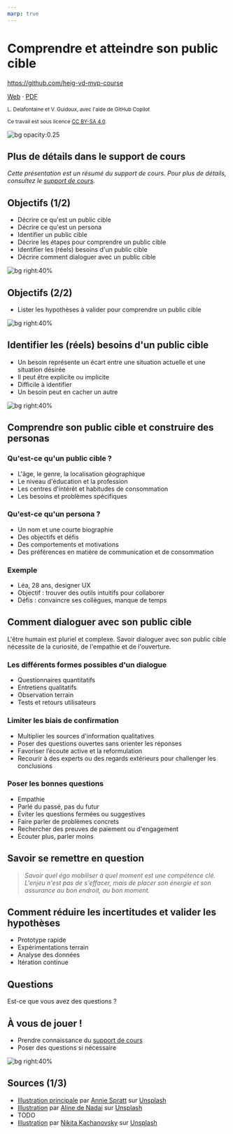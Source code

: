 ```yaml
---
marp: true
---
```


<!--
theme: gaia
size: 16:9
paginate: true
author: L. Delafontaine et V. Guidoux, avec l'aide de GitHub Copilot
title: HEIG-VD MVP Course - Comprendre et atteindre son public cible
description: Comprendre et atteindre son public cible pour le cours MVP à la HEIG-VD, Suisse
url: https://heig-vd-mvp-course.github.io/heig-vd-mvp-course/04-cours-comprendre-et-atteindre-son-public-cible/01-presentation/index.html
header: "**Comprendre et atteindre son public cible**"
footer: "**HEIG-VD** - MVP Course 2024-2025 - CC BY-SA 4.0"
style: |
    :root {
        --color-background: #fff;
        --color-foreground: #333;
        --color-highlight: #f96;
        --color-dimmed: #888;
        --color-headings: #7d8ca3;
    }
    blockquote {
        font-style: italic;
    }
    table {
        width: 100%;
    }
    h1, h2, h3, h4, h5, h6 {
        color: var(--color-headings);
    }
    h2, h3, h4, h5, h6 {
        font-size: 1.5rem;
    }
    h1 a:link, h2 a:link, h3 a:link, h4 a:link, h5 a:link, h6 a:link {
        text-decoration: none;
    }
    section:not(.lead) > p, blockquote {
        text-align: justify;
    }
    section:has(h1) {
        padding: 50px;
    }
    section:has(h1) > header {
        display: none;
    }
    section > header {
        font-size: 50%;
    }
    .two-columns {
        display: grid;
        grid-template-columns: 1fr 1fr;
        gap: 1rem;
    }
headingDivider: 6
-->

# Comprendre et atteindre son public cible

<!--
_class: lead
_paginate: false
-->

<https://github.com/heig-vd-mvp-course>

[Web][web] · [PDF][pdf]

<small>L. Delafontaine et V. Guidoux, avec l'aide de GitHub Copilot</small>

<small>Ce travail est sous licence [CC BY-SA 4.0][license].</small>

![bg opacity:0.25][illustration-principale]

## Plus de détails dans le support de cours

<!-- _class: lead -->

_Cette présentation est un résumé du support de cours. Pour plus de détails,
consultez le [support de cours][course-material]._

## Objectifs (1/2)

- Décrire ce qu'est un public cible
- Décrire ce qu'est un persona
- Identifier un public cible
- Décrire les étapes pour comprendre un public cible
- Identifier les (réels) besoins d'un public cible
- Décrire comment dialoguer avec un public cible

![bg right:40%][illustration-objectifs]

## Objectifs (2/2)

- Lister les hypothèses à valider pour comprendre un public cible

![bg right:40%][illustration-objectifs]

## Identifier les (réels) besoins d'un public cible

- Un besoin représente un écart entre une situation actuelle et une situation
  désirée
- Il peut être explicite ou implicite
- Difficile à identifier
- Un besoin peut en cacher un autre

![bg right:40%][illustration-besoins]

<!-- https://images.unsplash.com/photo-1511376979163-f804dff7ad7b?fit=crop&h=720 -->

<!-- https://unsplash.com/photos/person-sitting-in-a-chair-in-front-of-a-man-rRWiVQzLm7k -->

<!-- https://unsplash.com/@charlesdeluvio -->

<!-- charlesdeluvio -->

## Comprendre son public cible et construire des personas

<!-- _class: lead -->

### Qu'est-ce qu'un public cible ?

- L'âge, le genre, la localisation géographique
- Le niveau d'éducation et la profession
- Les centres d'intérêt et habitudes de consommation
- Les besoins et problèmes spécifiques

<!-- https://images.unsplash.com/photo-1510925751334-0fe90906839b?fit=crop&h=720 -->

<!-- https://unsplash.com/photos/two-child-playing-arrow-t3IYuQZRDNE -->

<!-- https://unsplash.com/@anniespratt -->

<!-- Annie Spratt -->

### Qu'est-ce qu'un persona ?

- Un nom et une courte biographie
- Des objectifs et défis
- Des comportements et motivations
- Des préférences en matière de communication et de consommation

<!-- https://images.unsplash.com/photo-1652720198810-16b0b1a631fc?fit=crop&h=720 -->

<!-- https://unsplash.com/photos/a-man-is-walking-down-a-long-hallway-SMp_W0x1VwE -->

<!-- https://unsplash.com/@peterwang1996 -->

<!-- Peter Wang -->

### Exemple

- Léa, 28 ans, designer UX
- Objectif : trouver des outils intuitifs pour collaborer
- Défis : convaincre ses collègues, manque de temps

<!-- https://images.unsplash.com/photo-1518611540400-6b85a0704342?fit=crop&h=720  -->

<!-- https://unsplash.com/photos/grayscale-photo-of-woman-s97-KYat9sA -->

<!-- https://unsplash.com/@richardconr -->

<!-- Richard Jaimes -->

## Comment dialoguer avec son public cible

L'être humain est pluriel et complexe. Savoir dialoguer avec son public cible
nécessite de la curiosité, de l'empathie et de l'ouverture.

<!-- https://images.unsplash.com/photo-1638926078851-08e161a65af3?fit=crop&h=720 -->

<!-- https://unsplash.com/photos/a-pine-cone-sitting-on-top-of-a-pine-tree-O2C1dBdJcNQ -->

<!-- https://unsplash.com/@chanphoto -->

<!-- Chandler Cruttenden -->

### Les différents formes possibles d'un dialogue

- Questionnaires quantitatifs
- Entretiens qualitatifs
- Observation terrain
- Tests et retours utilisateurs

<!-- https://images.unsplash.com/photo-1618382521478-a0bfaf1a7604?fit=crop&h=720 -->

<!-- https://unsplash.com/photos/gray-sand-with-water-droplets-tCPbxjzQDmE -->

<!-- https://unsplash.com/@dylanhendricks -->

<!-- Dylann Hendricks -->

### Limiter les biais de confirmation

- Multiplier les sources d'information qualitatives
- Poser des questions ouvertes sans orienter les réponses
- Favoriser l’écoute active et la reformulation
- Recourir à des experts ou des regards extérieurs pour challenger les
  conclusions

<!-- https://images.unsplash.com/photo-1548147963-30ac0d3d7723?fit=crop&h=720 -->

<!-- https://unsplash.com/photos/aerial-view-photography-of-road-between-green-grass-0Ezh0PRhtPo -->

<!-- https://unsplash.com/@victor_g -->

<!-- Victor -->

### Poser les bonnes questions

- Empathie
- Parlé du passé, pas du futur
- Éviter les questions fermées ou suggestives
- Faire parler de problèmes concrets
- Rechercher des preuves de paiement ou d'engagement
- Écouter plus, parler moins

<!-- https://images.unsplash.com/photo-1544208757-ddbaebce244e?fit=crop&h=720 -->

<!-- https://unsplash.com/photos/flock-of-flying-birds-yn8aHOdNLZo -->

<!-- https://unsplash.com/@ilkkago -->

<!-- Ilkka Kärkkäinen -->

## Savoir se remettre en question

> _Savoir quel égo mobiliser à quel moment est une compétence clé. L'enjeu n'est
> pas de s'effacer, mais de placer son énergie et son assurance au bon endroit,
> au bon moment._

<!-- https://images.unsplash.com/photo-1519242220831-09410926fbff?fit=crop&h=720 -->

<!-- https://unsplash.com/photos/grayscale-photo-of-person-inside-the-plant-formation-1KdnEeZ-gLU -->

<!-- https://unsplash.com/@qwitka -->

<!-- Maksym Kaharlytskyi -->

## Comment réduire les incertitudes et valider les hypothèses

- Prototype rapide
- Expérimentations terrain
- Analyse des données
- Itération continue

<!-- https://images.unsplash.com/photo-1624382085379-0a9314fc48cc?fit=crop&h=720 -->

<!-- https://unsplash.com/photos/person-holding-brown-wooden-hand-tool-u46idDCpc-M -->

<!-- https://unsplash.com/@supergios -->

<!-- Jonny Gios -->

## Questions

<!-- _class: lead -->

Est-ce que vous avez des questions ?

## À vous de jouer !

- Prendre connaissance du [support de cours][course-material]
- Poser des questions si nécessaire

![bg right:40%][illustration-a-vous-de-jouer]

## Sources (1/3)

- [Illustration principale][illustration-principale] par
  [Annie Spratt](https://unsplash.com/@anniespratt) sur
  [Unsplash](https://unsplash.com/photos/white-wall-tiles-in-close-up-photography-OZ2BNYfF_xM)
- [Illustration][illustration-objectifs] par
  [Aline de Nadai](https://unsplash.com/@alinedenadai) sur
  [Unsplash](https://unsplash.com/photos/j6brni7fpvs)
- TODO
- [Illustration][illustration-a-vous-de-jouer] par
  [Nikita Kachanovsky](https://unsplash.com/@nkachanovskyyy) sur
  [Unsplash](https://unsplash.com/photos/white-sony-ps4-dualshock-controller-over-persons-palm-FJFPuE1MAOM)

<!-- URLs -->

[web]:
	https://heig-vd-mvp-course.github.io/heig-vd-mvp-course/04-cours-comprendre-et-atteindre-son-public-cible/01-presentation/
[pdf]:
	https://heig-vd-mvp-course.github.io/heig-vd-mvp-course/04-cours-comprendre-et-atteindre-son-public-cible/01-presentation/04-cours-comprendre-et-atteindre-son-public-cible-presentation.pdf
[course-material]:
	https://github.com/heig-vd-mvp-course/heig-vd-mvp-course/blob/main/04-cours-comprendre-et-atteindre-son-public-cible/02-support-de-cours/README.md
[license]:
	https://github.com/heig-vd-mvp-course/heig-vd-mvp-course/blob/main/LICENSE.md

<!-- Illustrations -->

[illustration-principale]:
	https://images.unsplash.com/photo-1612538498488-226257115cc4?fit=crop&h=720
[illustration-objectifs]:
	https://images.unsplash.com/photo-1516389573391-5620a0263801?fit=crop&h=720
[illustration-a-vous-de-jouer]:
	https://images.unsplash.com/photo-1509198397868-475647b2a1e5?fit=crop&h=720
[illustration-besoins]:
	https://images.unsplash.com/photo-1511376979163-f804dff7ad7b?fit=crop&h=720
[illustration-public-cible]:
	https://images.unsplash.com/photo-1510925751334-0fe90906839b?fit=crop&h=720
[illustration-persona]:
	https://images.unsplash.com/photo-1652720198810-16b0b1a631fc?fit=crop&h=720
[illustration-exemple]:
	https://images.unsplash.com/photo-1518611540400-6b85a0704342?fit=crop&h=720
